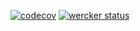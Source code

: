 [![codecov](https://codecov.io/gh/minhdanh/ctrlcb/branch/master/graph/badge.svg?token=F41311IRII)](https://codecov.io/gh/minhdanh/ctrlcb) [![wercker status](https://app.wercker.com/status/5d32f8d4752bdfd67baaa44a3b70c108/s/master "wercker status")](https://app.wercker.com/project/byKey/5d32f8d4752bdfd67baaa44a3b70c108)